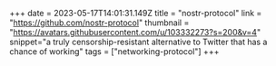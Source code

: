 +++
date = 2023-05-17T14:01:31.149Z
title = "nostr-protocol"
link = "https://github.com/nostr-protocol"
thumbnail = "https://avatars.githubusercontent.com/u/103332273?s=200&v=4"
snippet="a truly censorship-resistant alternative to Twitter that has a chance of working"
tags = ["networking-protocol"]
+++
